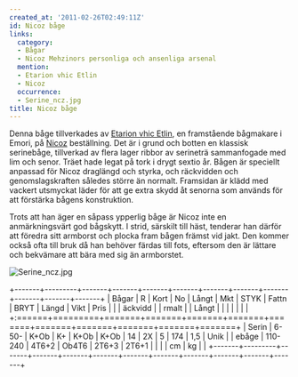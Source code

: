 ```yaml
---
created_at: '2011-02-26T02:49:11Z'
id: Nicoz båge
links:
  category:
  - Bågar
  - Nicoz Mehzinors personliga och ansenliga arsenal
  mention:
  - Etarion vhic Etlin
  - Nicoz
  occurrence:
  - Serine_ncz.jpg
title: Nicoz båge
---
```


Denna båge tillverkades av [Etarion vhic Etlin], en framstående bågmakare i Emori, på [Nicoz]
beställning. Det är i grund och botten en klassisk serinebåge, tillverkad av flera lager ribbor av
serineträ sammanfogade med lim och senor. Träet hade legat på tork i drygt sextio år. Bågen är
speciellt anpassad för Nicoz draglängd och styrka, och räckvidden och genomslagskraften således
större än normalt. Framsidan är klädd med vackert utsmyckat läder för att ge extra skydd åt senorna
som används för att förstärka bågens konstruktion.

Trots att han äger en såpass ypperlig båge är Nicoz inte en anmärkningsvärt god bågskytt. I strid,
särskilt till häst, tenderar han därför att föredra sitt armborst och plocka fram bågen främst vid
jakt. Den kommer också ofta till bruk då han behöver färdas till fots, eftersom den är lättare och
bekvämare att bära med sig än armborstet.

![][1]

+-------+---------+-------+-------+-------+-------+-------+-------+-------+-------+-------+-------+
| Bågar | R       | Kort  | No    | Långt | Mkt   | STYK  | Fattn | BRYT  | Längd | Vikt  | Pris  |
|       | äckvidd |       | rmalt |       | Långt |       |       |       |       |       |       |
+:======+=========+=======+=======+=======+=======+=======+=======+=======+=======+=======+=======+
| Serin | 6-50-   | K+Ob  | K+    | K+Ob  | K+Ob  | 14    | 2X    | 5     | 174   | 1,5   | Unik  |
| ebåge | 110-240 | 4T6+2 | Ob4T6 | 2T6+3 | 2T6+1 |       |       |       | cm    | kg    |       |
+-------+---------+-------+-------+-------+-------+-------+-------+-------+-------+-------+-------+

  [Etarion vhic Etlin]: Etarion_vhic_Etlin
  [Nicoz]: Nicoz
  [1]: Serine_ncz.jpg "Serine_ncz.jpg"